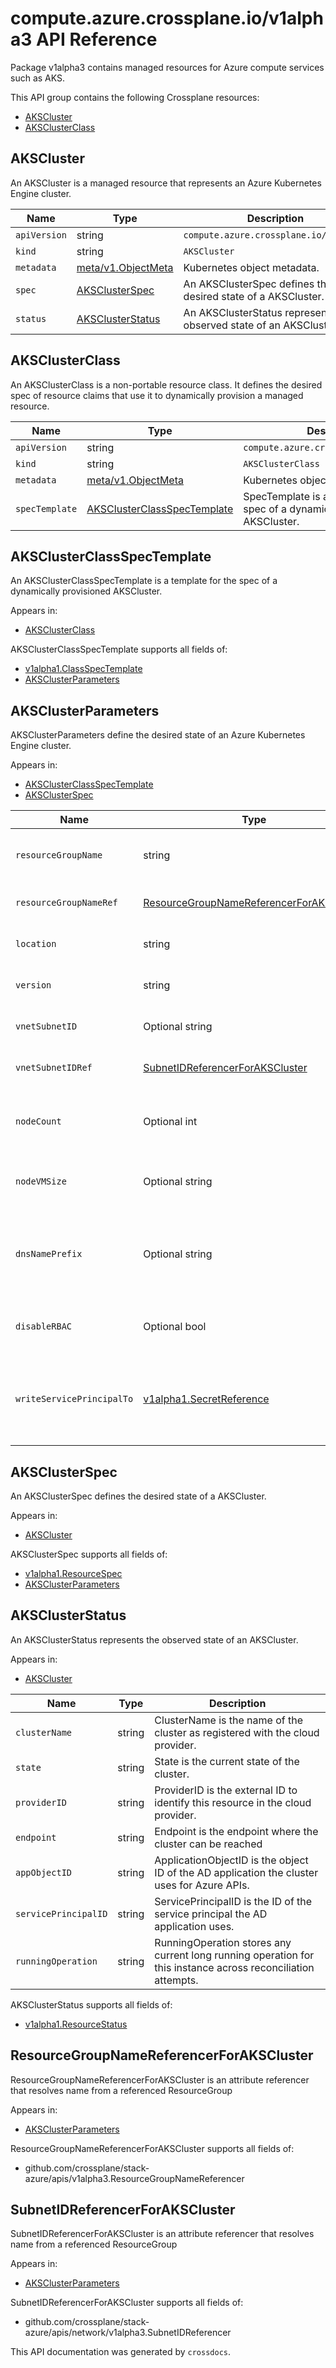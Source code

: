 # compute.azure.crossplane.io/v1alpha3 API Reference

Package v1alpha3 contains managed resources for Azure compute services such as AKS.

This API group contains the following Crossplane resources:

* [AKSCluster](#AKSCluster)
* [AKSClusterClass](#AKSClusterClass)

## AKSCluster

An AKSCluster is a managed resource that represents an Azure Kubernetes Engine cluster.


Name | Type | Description
-----|------|------------
`apiVersion` | string | `compute.azure.crossplane.io/v1alpha3`
`kind` | string | `AKSCluster`
`metadata` | [meta/v1.ObjectMeta](https://kubernetes.io/docs/reference/generated/kubernetes-api/v1.15/#objectmeta-v1-meta) | Kubernetes object metadata.
`spec` | [AKSClusterSpec](#AKSClusterSpec) | An AKSClusterSpec defines the desired state of a AKSCluster.
`status` | [AKSClusterStatus](#AKSClusterStatus) | An AKSClusterStatus represents the observed state of an AKSCluster.



## AKSClusterClass

An AKSClusterClass is a non-portable resource class. It defines the desired spec of resource claims that use it to dynamically provision a managed resource.


Name | Type | Description
-----|------|------------
`apiVersion` | string | `compute.azure.crossplane.io/v1alpha3`
`kind` | string | `AKSClusterClass`
`metadata` | [meta/v1.ObjectMeta](https://kubernetes.io/docs/reference/generated/kubernetes-api/v1.15/#objectmeta-v1-meta) | Kubernetes object metadata.
`specTemplate` | [AKSClusterClassSpecTemplate](#AKSClusterClassSpecTemplate) | SpecTemplate is a template for the spec of a dynamically provisioned AKSCluster.



## AKSClusterClassSpecTemplate

An AKSClusterClassSpecTemplate is a template for the spec of a dynamically provisioned AKSCluster.

Appears in:

* [AKSClusterClass](#AKSClusterClass)




AKSClusterClassSpecTemplate supports all fields of:

* [v1alpha1.ClassSpecTemplate](../crossplane-runtime/core-crossplane-io-v1alpha1.md#classspectemplate)
* [AKSClusterParameters](#AKSClusterParameters)


## AKSClusterParameters

AKSClusterParameters define the desired state of an Azure Kubernetes Engine cluster.

Appears in:

* [AKSClusterClassSpecTemplate](#AKSClusterClassSpecTemplate)
* [AKSClusterSpec](#AKSClusterSpec)


Name | Type | Description
-----|------|------------
`resourceGroupName` | string | ResourceGroupName is the name of the resource group that the cluster will be created in
`resourceGroupNameRef` | [ResourceGroupNameReferencerForAKSCluster](#ResourceGroupNameReferencerForAKSCluster) | ResourceGroupNameRef - A reference to a ResourceGroup object to retrieve its name
`location` | string | Location is the Azure location that the cluster will be created in
`version` | string | Version is the Kubernetes version that will be deployed to the cluster
`vnetSubnetID` | Optional string | VnetSubnetID is the subnet to which the cluster will be deployed.
`vnetSubnetIDRef` | [SubnetIDReferencerForAKSCluster](#SubnetIDReferencerForAKSCluster) | ResourceGroupNameRef - A reference to a VnetSubnet object to retrieve its ID
`nodeCount` | Optional int | NodeCount is the number of nodes that the cluster will initially be created with.  This can be scaled over time and defaults to 1.
`nodeVMSize` | Optional string | NodeVMSize is the name of the worker node VM size, e.g., Standard_B2s, Standard_F2s_v2, etc.
`dnsNamePrefix` | Optional string | DNSNamePrefix is the DNS name prefix to use with the hosted Kubernetes API server FQDN. You will use this to connect to the Kubernetes API when managing containers after creating the cluster.
`disableRBAC` | Optional bool | DisableRBAC determines whether RBAC will be disabled or enabled in the cluster.
`writeServicePrincipalTo` | [v1alpha1.SecretReference](../crossplane-runtime/core-crossplane-io-v1alpha1.md#secretreference) | WriteServicePrincipalSecretTo the specified Secret. The service principal is automatically generated and used by the AKS cluster to interact with other Azure resources.



## AKSClusterSpec

An AKSClusterSpec defines the desired state of a AKSCluster.

Appears in:

* [AKSCluster](#AKSCluster)




AKSClusterSpec supports all fields of:

* [v1alpha1.ResourceSpec](../crossplane-runtime/core-crossplane-io-v1alpha1.md#resourcespec)
* [AKSClusterParameters](#AKSClusterParameters)


## AKSClusterStatus

An AKSClusterStatus represents the observed state of an AKSCluster.

Appears in:

* [AKSCluster](#AKSCluster)


Name | Type | Description
-----|------|------------
`clusterName` | string | ClusterName is the name of the cluster as registered with the cloud provider.
`state` | string | State is the current state of the cluster.
`providerID` | string | ProviderID is the external ID to identify this resource in the cloud provider.
`endpoint` | string | Endpoint is the endpoint where the cluster can be reached
`appObjectID` | string | ApplicationObjectID is the object ID of the AD application the cluster uses for Azure APIs.
`servicePrincipalID` | string | ServicePrincipalID is the ID of the service principal the AD application uses.
`runningOperation` | string | RunningOperation stores any current long running operation for this instance across reconciliation attempts.


AKSClusterStatus supports all fields of:

* [v1alpha1.ResourceStatus](../crossplane-runtime/core-crossplane-io-v1alpha1.md#resourcestatus)


## ResourceGroupNameReferencerForAKSCluster

ResourceGroupNameReferencerForAKSCluster is an attribute referencer that resolves name from a referenced ResourceGroup

Appears in:

* [AKSClusterParameters](#AKSClusterParameters)




ResourceGroupNameReferencerForAKSCluster supports all fields of:

* github.com/crossplane/stack-azure/apis/v1alpha3.ResourceGroupNameReferencer


## SubnetIDReferencerForAKSCluster

SubnetIDReferencerForAKSCluster is an attribute referencer that resolves name from a referenced ResourceGroup

Appears in:

* [AKSClusterParameters](#AKSClusterParameters)




SubnetIDReferencerForAKSCluster supports all fields of:

* github.com/crossplane/stack-azure/apis/network/v1alpha3.SubnetIDReferencer


This API documentation was generated by `crossdocs`.